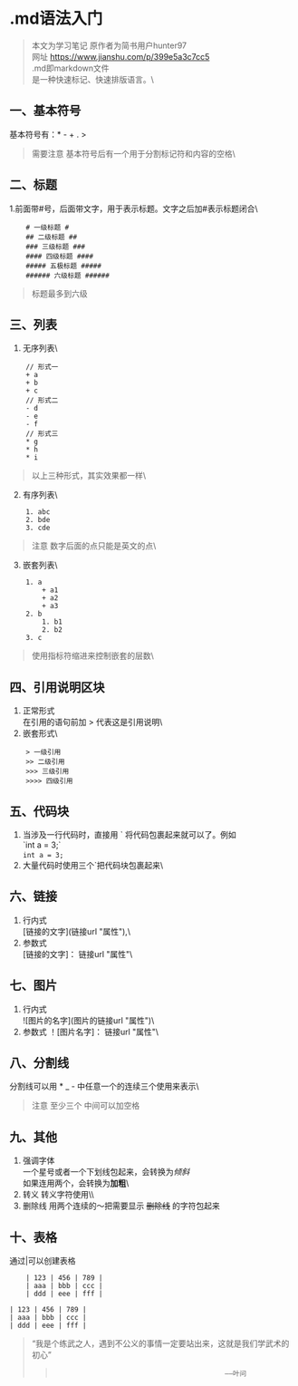 # .md语法入门 #
> 本文为学习笔记 原作者为简书用户hunter97\
> 网址 https://www.jianshu.com/p/399e5a3c7cc5
\
.md即markdown文件\
是一种快速标记、快速排版语言。\

## 一、基本符号 ##
基本符号有：* - + . >
>需要注意 基本符号后有一个用于分割标记符和内容的空格\

## 二、标题 ##
1.前面带#号，后面带文字，用于表示标题。文字之后加#表示标题闭合\
```
	# 一级标题 #
	## 二级标题 ##
	### 三级标题 ###
	#### 四级标题 ####
	##### 五极标题 #####
	###### 六级标题 ######
```
> 标题最多到六级

## 三、列表 ##
1. 无序列表\
```
	// 形式一
	+ a
	+ b
	+ c
	// 形式二
	- d
	- e
	- f
	// 形式三
	* g
	* h
	* i
```
> 以上三种形式，其实效果都一样\
2. 有序列表\
```
	1. abc
	2. bde
	3. cde
```
> 注意 数字后面的点只能是英文的点\
3. 嵌套列表\
```
	1. a
		+ a1
		+ a2
		+ a3
	2. b
		1. b1
		2. b2
	3. c
```
> 使用指标符缩进来控制嵌套的层数\

## 四、引用说明区块 ##
1. 正常形式\
在引用的语句前加 > 代表这是引用说明\
2. 嵌套形式\
```
	> 一级引用
	>> 二级引用
	>>> 三级引用
	>>>> 四级引用
```

## 五、代码块 ##
1. 当涉及一行代码时，直接用 \` 将代码包裹起来就可以了。例如\
\`int a = 3;\`\
`int a = 3;`
2. 大量代码时使用三个\`把代码块包裹起来\

## 六、链接 ##
1. 行内式\
 \[链接的文字\]\(链接url "属性"\),\
2. 参数式\
 \[链接的文字\]： 链接url "属性"\

## 七、图片 ##
1. 行内式\
 !\[图片的名字\]\(图片的链接url "属性"\)\
2. 参数式
 ！\[图片名字\]： 链接url "属性"\

## 八、分割线 ##
分割线可以用 * _ - 中任意一个的连续三个使用来表示\
> 注意 至少三个 中间可以加空格

## 九、其他 ##
1. 强调字体\
 一个星号或者一个下划线包起来，会转换为*倾斜*\
 如果连用两个，会转换为**加粗**\
2. 转义
转义字符使用\\\
3. 删除线
	用两个连续的～把需要显示 ~~删除线~~ 的字符包起来

## 十、表格 ##
通过\|可以创建表格
```
	| 123 | 456 | 789 |
	| aaa | bbb | ccc |
	| ddd | eee | fff |
```
	| 123 | 456 | 789 |
	| aaa | bbb | ccc |
	| ddd | eee | fff |




>“我是个练武之人，遇到不公义的事情一定要站出来，这就是我们学武术的初心”
>>                                               ——叶问